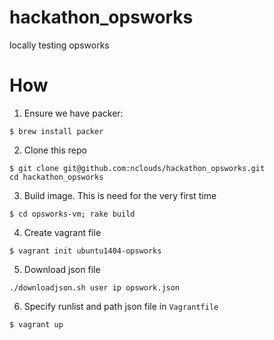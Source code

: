 # hackathon_opsworks
locally testing opsworks

# How


1. Ensure we have packer:

```
$ brew install packer
```

2. Clone this repo

```
$ git clone git@github.com:nclouds/hackathon_opsworks.git
cd hackathon_opsworks
```

3. Build image. This is need for the very first time

```
$ cd opsworks-vm; rake build
```

4. Create vagrant file

```
$ vagrant init ubuntu1404-opsworks
```

5. Download json file

```
./downloadjson.sh user ip opswork.json
```

6.  Specify runlist and path json file in `Vagrantfile`

```
$ vagrant up
```

